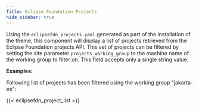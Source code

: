 ```yaml
---
Title: Eclipse Foundation Projects
hide_sidebar: true
---
```


Using the `eclipsefdn_projects.yaml` generated as part of the installation of the theme, this component will display a list of projects retrieved from the Eclipse Foundation projects API. This set of projects can be filtered by setting the site parameter `projects_working_group` to the machine name of the working group to filter on. This field accepts only a single string value.

**Examples:**

Following list of projects has been filtered using the working group "jakarta-ee":

{{< eclipsefdn_project_list >}}